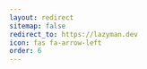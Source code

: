 ```yaml
---
layout: redirect
sitemap: false
redirect_to: https://lazyman.dev
icon: fas fa-arrow-left
order: 6
---
```

